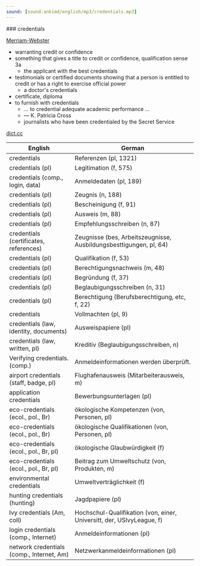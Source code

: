 ```yaml
---
sound: [sound:ankimd/english/mp3/credentials.mp3]
---
```


\### credentials

[Merriam-Webster](https://www.merriam-webster.com/dictionary/credentials)

- warranting credit or confidence
- something that gives a title to credit or confidence, qualification sense 3a
    - the applicant with the best credentials
- testimonials or certified documents showing that a person is entitled to credit or has a right to exercise official power
    - a doctor's credentials
- certificate, diploma
- to furnish with credentials
    - … to credential adequate academic performance …
    - — K. Patricia Cross
    - journalists who have been credentialed by the Secret Service

[dict.cc](https://www.dict.cc/credentials)

| English        | German       |
| -------------- | ------------ |
| credentials | Referenzen (pl, 1321) |
| credentials (pl) | Legitimation (f, 575) |
| credentials (comp., login, data) | Anmeldedaten (pl, 189) |
| credentials (pl) | Zeugnis (n, 188) |
| credentials (pl) | Bescheinigung (f, 91) |
| credentials (pl) | Ausweis (m, 88) |
| credentials (pl) | Empfehlungsschreiben (n, 87) |
| credentials (certificates, references) | Zeugnisse (bes, Arbeitszeugnisse, Ausbildungsbesttigungen, pl, 64) |
| credentials (pl) | Qualifikation (f, 53) |
| credentials (pl) | Berechtigungsnachweis (m, 48) |
| credentials (pl) | Begründung (f, 37) |
| credentials (pl) | Beglaubigungsschreiben (n, 31) |
| credentials (pl) | Berechtigung (Berufsberechtigung, etc, f, 22) |
| credentials | Vollmachten (pl, 9) |
| credentials (law, identity, documents) | Ausweispapiere (pl) |
| credentials (law, written, pl) | Kreditiv (Beglaubigungsschreiben, n) |
| Verifying credentials. (comp.) | Anmeldeinformationen werden überprüft. |
| airport credentials (staff, badge, pl) | Flughafenausweis (Mitarbeiterausweis, m) |
| application credentials | Bewerbungsunterlagen (pl) |
| eco-credentials (ecol., pol., Br) | ökologische Kompetenzen (von, Personen, pl) |
| eco-credentials (ecol., pol., Br) | ökologische Qualifikationen (von, Personen, pl) |
| eco-credentials (ecol., pol., Br, pl) | ökologische Glaubwürdigkeit (f) |
| eco-credentials (ecol., pol., Br, pl) | Beitrag zum Umweltschutz (von, Produkten, m) |
| environmental credentials | Umweltverträglichkeit (f) |
| hunting credentials (hunting) | Jagdpapiere (pl) |
| Ivy credentials (Am, coll) | Hochschul-Qualifikation (von, einer, Universitt, der, USIvyLeague, f) |
| login credentials (comp., Internet) | Anmeldeinformationen (pl) |
| network credentials (comp., Internet, Am) | Netzwerkanmeldeinformationen (pl) |
